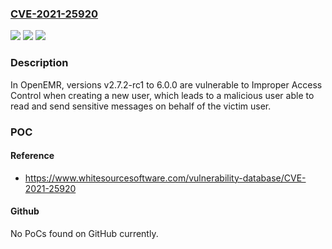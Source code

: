 ### [CVE-2021-25920](https://cve.mitre.org/cgi-bin/cvename.cgi?name=CVE-2021-25920)
![](https://img.shields.io/static/v1?label=Product&message=openemr&color=blue)
![](https://img.shields.io/static/v1?label=Version&message=2.7.2-rc1%2C%202.7.2-rc2%2C%202.7.2%2C%202.7.3-rc1%2C%202.8.0%2C%202.8.1%2C%202.8.2%2C%202.8.3%2C%202.9.0%2C%203.0.0%2C%203.0.1%2C%203.1.0%2C%203.2.0%2C%204.0.0%2C%204.1.0%2C%204.1.1%2C%204.1.2%2C%204.1.2.3%2C%204.1.2.6%2C%204.1.2.7%2C%204.2.0%2C%204.2.0.3%2C%204.2.1%2C%204.2.2%2C%205.0.0%2C%205.0.0.5%2C%205.0.0.6%2C%205.0.1%2C%205.0.1.1%2C%205.0.1.2%2C%205.0.1.3%2C%205.0.1.4%2C%205.0.1.5%2C%205.0.1.6%2C%205.0.1.7%2C%205.0.2%2C%205.0.2.1%2C%205.0.2.2%2C%205.0.2.3%2C%205.0.2.4%2C%206.0.0%20&color=brightgreen)
![](https://img.shields.io/static/v1?label=Vulnerability&message=Improper%20Access%20Control&color=brightgreen)

### Description

In OpenEMR, versions v2.7.2-rc1 to 6.0.0 are vulnerable to Improper Access Control when creating a new user, which leads to a malicious user able to read and send sensitive messages on behalf of the victim user.

### POC

#### Reference
- https://www.whitesourcesoftware.com/vulnerability-database/CVE-2021-25920

#### Github
No PoCs found on GitHub currently.

